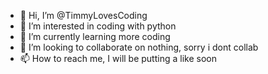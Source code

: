- 👋 Hi, I’m @TimmyLovesCoding
- 👀 I’m interested in coding with python
- 🌱 I’m currently learning more coding
- 💞️ I’m looking to collaborate on nothing, sorry i dont collab
- 📫 How to reach me, I will be putting a like soon

<!---
TimmyLovesCoding/TimmyLovesCoding is a ✨ special ✨ repository because its `README.md` (this file) appears on your GitHub profile.
You can click the Preview link to take a look at your changes.
--->
